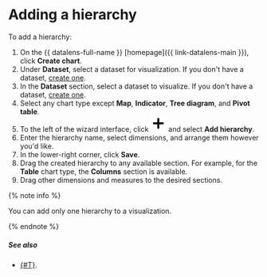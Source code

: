 # Adding a hierarchy

To add a hierarchy:
1. On the {{ datalens-full-name }} [homepage]({{ link-datalens-main }}), click **Create chart**.
1. Under **Dataset**, select a dataset for visualization. If you don't have a dataset, [create one](../dataset/create.md).
1. In the **Dataset** section, select a dataset to visualize. If you don't have a dataset, [create one](../dataset/create.md).
1. Select any chart type except **Map**, **Indicator**, **Tree diagram**, and **Pivot table**.
1. To the left of the wizard interface, click **![image](../../../_assets/plus-sign.svg)** and select **Add hierarchy**.
1. Enter the hierarchy name, select dimensions, and arrange them however you'd like.
1. In the lower-right corner, click **Save**.
1. Drag the created hierarchy to any available section. For example, for the **Table** chart type, the **Columns** section is available.
1. Drag other dimensions and measures to the desired sections.

{% note info %}

You can add only one hierarchy to a visualization.

{% endnote %}

##### See also

* [{#T}](../../concepts/data-types.md#how-to-create-tree).
